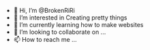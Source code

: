 - 👋 Hi, I’m @BrokenRiRi
- 👀 I’m interested in Creating pretty things
- 🌱 I’m currently learning how to make websites
- 💞️ I’m looking to collaborate on ...
- 📫 How to reach me ...

<!---
BrokenRiRi/BrokenRiRi is a ✨ special ✨ repository because its `README.md` (this file) appears on your GitHub profile.
You can click the Preview link to take a look at your changes.
--->
